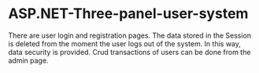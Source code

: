 # ASP.NET-Three-panel-user-system
There are user login and registration pages. The data stored in the Session is deleted from the moment the user logs out of the system. In this way, data security is provided.
Crud transactions of users can be done from the admin page.
